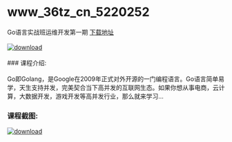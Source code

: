 # www_36tz_cn_5220252
Go语言实战班运维开发第一期
[下载地址](http://www.36tz.cn/article/5220252 "下载地址")
<br/></br>[![download](http://36tz.cn/muke_img/2021_06_1-56.png "下载地址")](http://www.36tz.cn/article/5220252 "下载地址")
<br/></br>### 课程介绍:<br/></br>Go即Golang，是Google在2009年正式对外开源的一门编程语言。Go语言简单易学，天生支持并发，完美契合当下高并发的互联网生态。如果你想从事电商，云计算，大数据开发，游戏开发等高并发行业，那么就来学习...

### 课程截图:
[![download](http://36tz.cn/muke_img/2021_06_2-51.png "下载地址")](http://www.36tz.cn/article/5220252 "下载地址")
